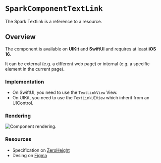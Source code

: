 # ``SparkComponentTextLink``

The Spark Textlink is a reference to a resource.

## Overview

The component is available on **UIKit** and **SwiftUI** and requires at least **iOS 16**.

It can be external (e.g. a different web page) or internal (e.g. a specific element in the current page).

### Implementation

- On SwiftUI, you need to use the ``TextLinkView`` View.
- On UIKit, you need to use the ``TextLinkUIView`` which inherit from an UIControl.

### Rendering

![Component rendering.](component.png)

### Resources

- Specification on [ZeroHeight](https://zeroheight.com/1186e1705/p/75ed11-textlink)
- Desing on [Figma](https://www.figma.com/design/0QchRdipAVuvVoDfTjLrgQ/Spark-Component-Specs?node-id=8638-1179)
